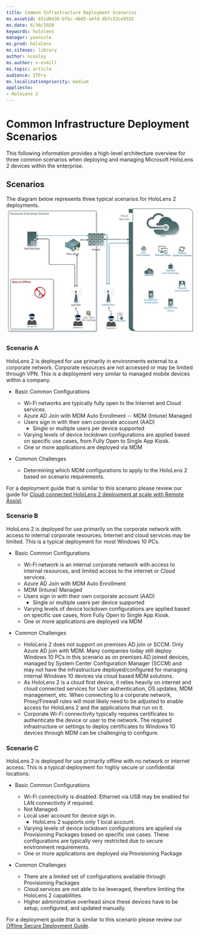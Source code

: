 ```yaml
---
title: Common Infrastructure Deployment Scenarios
ms.assetid: 651d0430-bfbc-4685-a4fd-db7c33ce9325
ms.date: 6/30/2020
keywords: hololens
manager: yannisle
ms.prod: hololens
ms.sitesec: library
author: scooley
ms.author: v-evmill
ms.topic: article
audience: ITPro
ms.localizationpriority: medium
appliesto:
- HoloLens 2
---
```


# Common Infrastructure Deployment Scenarios
This following information provides a high-level architecture overview for three common scenarios when deploying and managing Microsoft HoloLens 2 devices within the enterprise.

## Scenarios

The diagram below represents three typical scenarios for HoloLens 2 deployments. 
![scenarios](images/scenarios.jpg)

### Scenario A

HoloLens 2 is deployed for use primarily in environments external to a corporate network. Corporate resources are not accessed or may be limited through VPN. This is a deployment very similar to managed mobile devices within a company.
 * Basic Common Configurations
   * Wi-Fi networks are typically fully open to the Internet and Cloud services.
   * Azure AD Join with MDM Auto Enrollment -- MDM (Intune) Managed
   * Users sign in with their own corporate account (AAD) 
     * Single or multiple users per device supported
   * Varying levels of device lockdown configurations are applied based on specific use cases, from Fully Open to Single App Kiosk.
   * One or more applications are deployed via MDM

* Common Challenges
   * Determining which MDM configurations to apply to the HoloLens 2 based on scenario requirements.

For a deployment guide that is similar to this scenario please review our guide for [Cloud connected HoloLens 2 deployment at scale with Remote Assist](hololens2-cloud-connected-overview.md). 

### Scenario B

HoloLens 2 is deployed for use primarily on the corporate network with access to internal corporate resources. Internet and cloud services may be limited. This is a typical deployment for most Windows 10 PCs.
 * Basic Common Configurations
   * Wi-Fi network is an internal corporate network with access to internal resources, and limited access to the internet or Cloud services.
   * Azure AD Join with MDM Auto Enrollment 
   * MDM (Intune) Managed
   * Users sign in with their own corporate account (AAD)
     * Single or multiple users per device supported
   * Varying levels of device lockdown configurations are applied based on specific use cases, from Fully Open to Single App Kiosk.
   * One or more applications are deployed via MDM

 * Common Challenges
   * HoloLens 2 does not support on premises AD join or SCCM. Only Azure AD join with MDM. Many companies today still deploy Windows 10 PCs in this scenario as on premises AD joined devices, managed by System Center Configuration Manager (SCCM) and may not have the infrastructure deployed/configured for managing internal Windows 10 devices via cloud based MDM solutions.
   * As HoloLens 2 is a cloud first device, it relies heavily on internet and cloud connected services for User authentication, OS updates, MDM management, etc. When connecting to a corporate network, Proxy/Firewall rules will most likely need to be adjusted to enable access for HoloLens 2 and the applications that run on it. 
   * Corporate Wi-Fi connectivity typically requires certificates to authenticate the device or user to the network. The required infrastructure or settings to deploy certificates to Windows 10 devices through MDM can be challenging to configure.

### Scenario C

HoloLens 2 is deployed for use primarily offline with no network or internet access. This is a typical deployment for highly secure or confidential locations.
 * Basic Common Configurations
   * Wi-Fi connectivity is disabled. Ethernet via USB may be enabled for LAN connectivity if required.
   * Not Managed.
   * Local user account for device sign in.
     * HoloLens 2 supports only 1 local account.
   * Varying levels of device lockdown configurations are applied via Provisioning Packages based on specific use cases. These configurations are typically very restricted due to secure environment requirements.
   * One or more applications are deployed via Provisioning Package

 * Common Challenges
   * There are a limited set of configurations available through Provisioning Packages
   * Cloud services are not able to be leveraged, therefore limiting the HoloLens 2 capabilities.
   * Higher administrative overhead since these devices have to be setup, configured, and updated manually.

For a deployment guide that is similar to this scenario please review our [Offline Secure Deployment Guide](hololens-common-scenarios-offline-secure.md).

